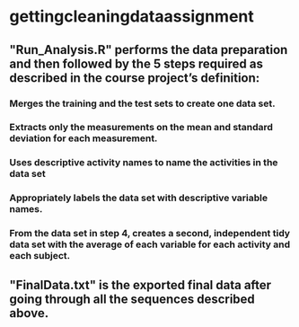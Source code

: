 # gettingcleaningdataassignment

## "Run_Analysis.R" performs the data preparation and then followed by the 5 steps required as described in the course project’s definition:

### Merges the training and the test sets to create one data set.
### Extracts only the measurements on the mean and standard deviation for each measurement.
### Uses descriptive activity names to name the activities in the data set
### Appropriately labels the data set with descriptive variable names.
### From the data set in step 4, creates a second, independent tidy data set with the average of each variable for each activity and each subject.

## "FinalData.txt" is the exported final data after going through all the sequences described above.
